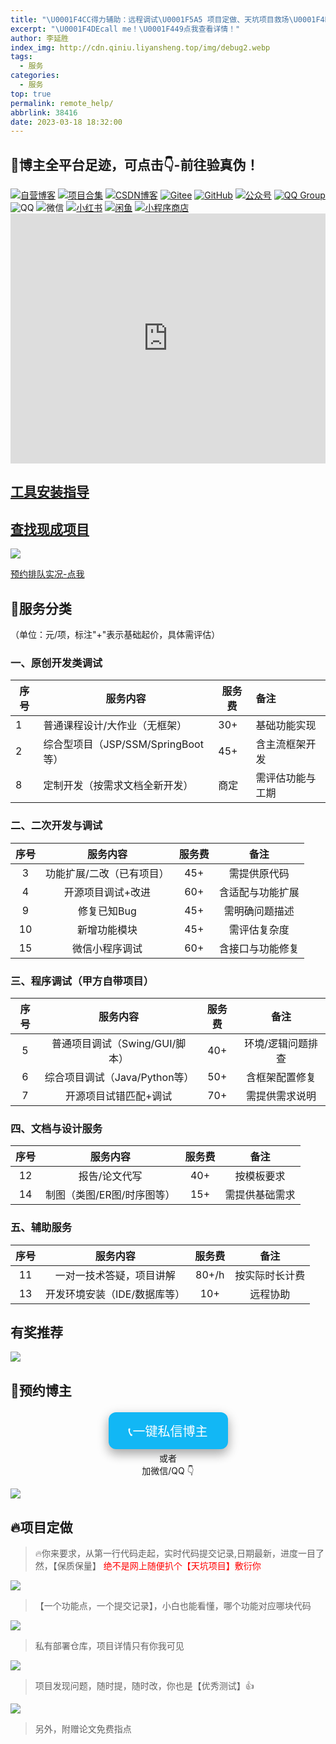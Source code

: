 ```yaml
---
title: "\U0001F4CC得力辅助：远程调试\U0001F5A5 项目定做、天坑项目救场\U0001F4DD 疑难解答❓项目扩展、项目讲解、 攻bug\U0001F41B....."
excerpt: "\U0001F4DEcall me！\U0001F449点我查看详情！"
author: 李延胜
index_img: http://cdn.qiniu.liyansheng.top/img/debug2.webp
tags:
  - 服务
categories:
  - 服务
top: true
permalink: remote_help/
abbrlink: 38416
date: 2023-03-18 18:32:00
---
```


## 📢博主全平台足迹，可点击👇-前往验真伪！

<span>
<a href="http://www.liyansheng.top/blog"><img src="https://img.shields.io/badge/木子空间-自营博客-00dfbf" alt="自营博客"></a>
<a href="https://yan-sheng-li.github.io/project/"><img src="https://img.shields.io/badge/木子空间-项目&资料-1e90ff" alt="项目合集"></a>
<a href="https://blog.csdn.net/weixin_44107140"><img src="https://img.shields.io/badge/木子空间-CSDN&粉丝1.5w+-FC5531" alt="CSDN博客"></a>
<a href="https://gitee.com/yan-sheng-li"><img src="https://img.shields.io/badge/木子空间-Gitee-orange" alt="Gitee"></a>
<a href="https://github.com/yan-sheng-li"><img src="https://img.shields.io/badge/木子空间-GitHub-black" alt="GitHub"></a>
<a href="http://cdn.qiniu.liyansheng.top/img/gzh_muzikongjianPro.png"><img src="https://img.shields.io/badge/木子空间Pro-公众号&粉丝6k+-brightgreen" alt="公众号"></a>
<a href="https://qm.qq.com/cgi-bin/qm/qr?k=NZUoWMzd3PQLWwxRGMiBNYEnVkEdNq__&jump_from=webapi&authKey=kgAofDqUzgwMCSX+UQQwxf837zMeWFGGmo4iIcbgkklW2pdfmVOlxPWAK6sMYMaC"><img src="https://img.shields.io/badge/木子空间-QQ社群(450+人)-18a2ea" alt="QQ Group"></a>
<img src="https://img.shields.io/badge/博主-QQ：1761724207-29a1db" alt="QQ">
<img src="https://img.shields.io/badge/博主-微信：17641244340-07c261" alt="微信">
<a href="https://www.xiaohongshu.com/user/profile/668f634100000000030315a1"><img src="https://img.shields.io/badge/木子空间-小红书-FF2842" alt="小红书"></a>
<a href="http://cdn.qiniu.liyansheng.top/img/20250423150441.png"><img src="https://img.shields.io/badge/木子空间-闲鱼-ffe10f" alt="闲鱼"></a>
<a href="http://cdn.qiniu.liyansheng.top/img/20250423145452.png"><img src="https://img.shields.io/badge/木子空间-小程序商店-green" alt="小程序商店"></a>
</span>
<div>
              <iframe src="https://www.liyansheng.top/my-info" width="100%" height="400px" frameborder="0" scrolling="no"></iframe>
</div>







<!-- ![](http://cdn.qiniu.liyansheng.top/img/ad2.jpg) -->

## [工具安装指导](/blog/install)

## [查找现成项目](https://www.liyansheng.top/all.html)

![](http://cdn.qiniu.liyansheng.top/img/20250423144654.png)

[预约排队实况-点我](https://www.liyansheng.top/line-up.html)


## 📝服务分类


（单位：元/项，标注"+"表示基础起价，具体需评估）

### **一、原创开发类调试**

| 序号 |              服务内容              | 服务费 |       备注       |
| --| --------------------------------| ----| :-------------- |
|  1   |   普通课程设计/大作业（无框架）    |  30+   |   基础功能实现   |
|  2   | 综合型项目（JSP/SSM/SpringBoot等） |  45+   |  含主流框架开发  |
|  8   |   定制开发（按需求文档全新开发）   |  商定  | 需评估功能与工期 |

### **二、二次开发与调试**

| 序号 |         服务内容          | 服务费 |       备注       |
| :--: | :-----------------------: | :----: | :--------------: |
|  3   | 功能扩展/二改（已有项目） |  45+   |   需提供原代码   |
|  4   |     开源项目调试+改进     |  60+   | 含适配与功能扩展 |
|  9   |        修复已知Bug        |  45+   |  需明确问题描述  |
|  10  |       新增功能模块        |  45+   |   需评估复杂度   |
|  15  |      微信小程序调试       |  60+   | 含接口与功能修复 |

### **三、程序调试**（甲方自带项目）

| 序号 |            服务内容            | 服务费 |       备注        |
| :--: | :----------------------------: | :----: | :---------------: |
|  5   | 普通项目调试（Swing/GUI/脚本） |  40+   | 环境/逻辑问题排查 |
|  6   | 综合项目调试（Java/Python等）  |  50+   |  含框架配置修复   |
|  7   |     开源项目试错匹配+调试      |  70+   |  需提供需求说明   |

### **四、文档与设计服务**

| 序号 |          服务内容          | 服务费 |      备注      |
| :--: | :------------------------: | :----: | :------------: |
|  12  |       报告/论文代写        |  40+   |   按模板要求   |
|  14  | 制图（类图/ER图/时序图等） |  15+   | 需提供基础需求 |

### **五、辅助服务**

| 序号 |           服务内容           | 服务费 |      备注      |
| :--: | :--------------------------: | :----: | :------------: |
|  11  |   一对一技术答疑，项目讲解   | 80+/h  | 按实际时长计费 |
|  13  | 开发环境安装（IDE/数据库等） |  10+   |    远程协助    |


## 有奖推荐
![](http://cdn.qiniu.liyansheng.top/img/20250302210543.png)






## 📍预约博主
<div align="center">
  <a href="https://qm.qq.com/cgi-bin/qm/qr?k=NZUoWMzd3PQLWwxRGMiBNYEnVkEdNq__&jump_from=webapi&authKey=kgAofDqUzgwMCSX+UQQwxf837zMeWFGGmo4iIcbgkklW2pdfmVOlxPWAK6sMYMaC" target="_blank">
    <button style="background-color: #12B7F5; border: none; color: white; padding: 15px 32px; text-align: center; text-decoration: none; display: inline-block; font-size: 20px; margin: 4px 2px; cursor: pointer; border-radius: 12px; box-shadow: 0 8px 16px 0 rgba(0,0,0,0.2), 0 6px 20px 0 rgba(0,0,0,0.19);">
      📞一键私信博主
    </button>
  </a>
        <br>
      或者 <br>
      加微信/QQ 👇
</div>


![](http://cdn.qiniu.liyansheng.top/img/20241223024228.png)







## 🔥项目定做

> 🔥你来要求，从第一行代码走起，实时代码提交记录,日期最新，进度一目了然，【保质保量】 <span style="color:red">绝不是网上随便扒个【天坑项目】敷衍你</span>

![](http://cdn.qiniu.liyansheng.top/img/20241213010505.png)

> 【一个功能点，一个提交记录】，小白也能看懂，哪个功能对应哪块代码

![](http://cdn.qiniu.liyansheng.top/img/20241213011522.png)

> 私有部署仓库，项目详情只有你我可见

![](http://cdn.qiniu.liyansheng.top/img/20250419103252.png)

> 项目发现问题，随时提，随时改，你也是【优秀测试】👍

![](http://cdn.qiniu.liyansheng.top/img/20250111132745.png)

> 另外，附赠论文免费指点

